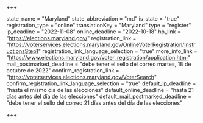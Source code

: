 +++

state_name = "Maryland"
state_abbreviation = "md"
is_state = "true"
registration_type = "online"
translationKey = "Maryland"
type = "register"
ip_deadline = "2022-11-08"
online_deadline = "2022-10-18"
hp_link = "https://elections.maryland.gov/"
registration_link = "https://voterservices.elections.maryland.gov/OnlineVoterRegistration/InstructionsStep1"
registration_link_language_selection = "true"
more_info_link = "https://www.elections.maryland.gov/voter_registration/application.html"
mail_postmarked_deadline = "debe tener el sello del correo martes, 18 de octubre de 2022"
confirm_registration_link = "https://voterservices.elections.maryland.gov/VoterSearch"
confirm_registration_link_language_selection = "true"
default_ip_deadline = "hasta el mismo día de las elecciones"
default_online_deadline = "hasta 21 días antes del día de las elecciones"
default_mail_postmarked_deadline = "debe tener el sello del correo 21 días antes del día de las elecciones"

+++